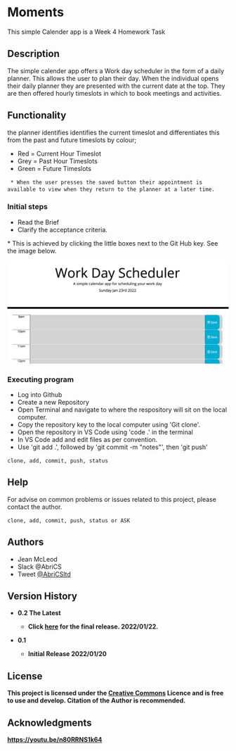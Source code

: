 # Moments
This simple Calender app is a Week 4 Homework Task


## Description

The simple calender app offers a Work day scheduler in the form of a daily planner.
This allows the user to plan their day.
When the individual opens their daily planner they are presented with the current date at the top. 
They are then offered hourly timeslots in which to book meetings and activities.



## Functionality

the planner identifies identifies the current timeslot and differentiates this from the past and future timeslots by colour;

- Red   = Current Hour Timeslot
- Grey  = Past Hour Timeslots
- Green = Future Timeslots


```
 * When the user presses the saved button their appointment is available to view when they return to the planner at a later time.

 ```


### Initial steps

- Read the Brief
- Clarify the acceptance criteria.
 


 <p> 
 * This is achieved by clicking the little boxes next to the Git Hub key. See the image below.
 </p>

<img src="./assets/images/Scheduler.jpeg"/>


### Executing program

- Log into Github
- Create a new Repository  
- Open Terminal and navigate to where the respository will sit on the local computer.
- Copy the repository key to the local computer using 'Git clone'.
- Open the repository in VS Code using 'code .' in the terminal
- In VS Code add and edit files as per convention.
- Use 'git add .',  followed by 'git commit -m "notes"', then 'git push'

```
clone, add, commit, push, status
```

## Help

For advise on common problems or issues related to this project, please contact the author. 

```
clone, add, commit, push, status or ASK
```

## Authors

- Jean McLeod
- Slack @AbriCS
- Tweet [@AbriCSltd](https://twitter.com/AbriCSltd)

## Version History

- <b>0.2  The Latest<b>
    - Click [here](https://abrics.github.io/Moments) for the final release. 2022/01/22.

- 0.1
  - Initial Release 2022/01/20

## License

This project is licensed under the [Creative Commons](https://creativecommons.org/licenses/by/2.0/uk/) Licence and is free to use and develop. Citation of the Author is recommended.

## Acknowledgments
<!--video on how to install Moments-->
https://youtu.be/n80RRNS1k64